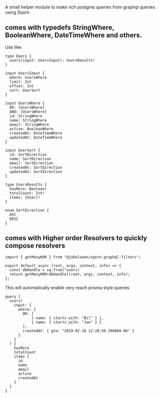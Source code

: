 A small helper module to make rich postgres queries from graphql queries using Sqorn

## comes with typedefs StringWhere, BooleanWhere, DateTimeWhere and others.

Use like:

```
type Query {
  users(input: UsersInput): UsersResults!
}

input UsersInput {
  where: UsersWhere
  limit: Int
  offset: Int
  sort: UserSort
}

input UsersWhere {
  OR: [UsersWhere]
  AND: [UsersWhere]
  id: StringWhere
  name: StringWhere
  email: StringWhere
  active: BooleanWhere
  createdAt: DateTimeWhere
  updatedAt: DateTimeWhere
}

input UserSort {
  id: SortDirection
  name: SortDirection
  email: SortDirection
  createdAt: SortDirection
  updatedAt: SortDirection
}

type UsersResults {
  hasMore: Boolean!
  totalCount: Int!
  items: [User]!
}

enum SortDirection {
  ASC
  DESC
}

```

## comes with Higher order Resolvers to quickly compose resolvers

```
import { getManyHOR } from "@jakelowen/sqorn-graphql-filters";

export default async (root, args, context, info) => {
  const dbHandle = sq.from("users)
  return getManyHOR(dbHandle)(root, args, context, info);
};

```

This will automatically enable very reach prisma style queries

```
query {
  users(
    input: {
      where: {
        OR: [
            { name: { starts_with: "Bil" } },
            { name: { starts_with: "Joe" } }
        ],
        createdAt: { gte: "2019-02-18 12:28:56.399868-06" }
      }
    }
  ) {
    hasMore
    totalCount
    items {
      id
      name
      email
      active
      createdAt
    }
  }
}
```
